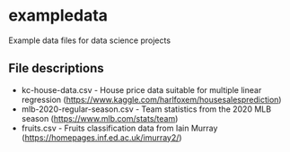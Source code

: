 # exampledata

Example data files for data science projects

## File descriptions

- kc-house-data.csv - House price data suitable for multiple linear regression (https://www.kaggle.com/harlfoxem/housesalesprediction)
- mlb-2020-regular-season.csv - Team statistics from the 2020 MLB season (https://www.mlb.com/stats/team)
- fruits.csv - Fruits classification data from Iain Murray (https://homepages.inf.ed.ac.uk/imurray2/)
